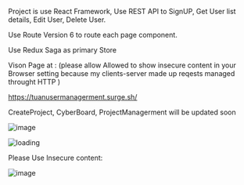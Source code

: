 Project is use React Framework, Use REST API to SignUP, Get User list details, Edit User, Delete User. 

Use Route Version 6 to route each page component. 

Use Redux Saga as primary Store

Vison Page  at : (please allow Allowed to show insecure content in your Browser setting because my clients-server made up reqests managed throught HTTP ) 

 
https://tuanusermanagerment.surge.sh/


CreateProject, CyberBoard, ProjectManagerment will be updated soon

![image](https://user-images.githubusercontent.com/75282610/167276241-27a677f7-7211-4d0e-a0c8-f1314f5c9ac0.png)


![loading](https://user-images.githubusercontent.com/75282610/167276366-85481d4c-a9c8-4124-9a1e-68be1cbebe48.gif)

Please Use Insecure content:

![image](https://user-images.githubusercontent.com/75282610/173081188-5cc97736-8a75-4354-a932-1de7ac0009fb.png)

